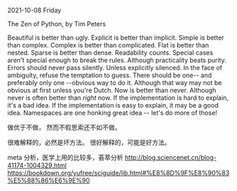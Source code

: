 2021-10-08 Friday

The Zen of Python, by Tim Peters

Beautiful is better than ugly.
Explicit is better than implicit.
Simple is better than complex.
Complex is better than complicated.
Flat is better than nested.
Sparse is better than dense.
Readability counts.
Special cases aren't special enough to break the rules.
Although practicality beats purity.
Errors should never pass silently.
Unless explicitly silenced.
In the face of ambiguity, refuse the temptation to guess.
There should be one-- and preferably only one --obvious way to do it.
Although that way may not be obvious at first unless you're Dutch.
Now is better than never.
Although never is often better than *right* now.
If the implementation is hard to explain, it's a bad idea.
If the implementation is easy to explain, it may be a good idea.
Namespaces are one honking great idea -- let's do more of those!




做优于不做，
然而不假思索还不如不做。

很难解释的，必然是坏方法。
很好解释的，可能是好方法。





meta 分析，医学上用的比较多，荟萃分析
http://blog.sciencenet.cn/blog-41174-1004329.html
https://bookdown.org/yufree/sciguide/lib.html#%E8%8D%9F%E8%90%83%E5%88%86%E6%9E%90